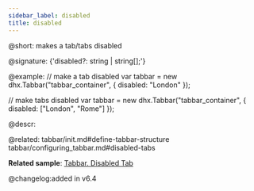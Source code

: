 ```yaml
---
sidebar_label: disabled
title: disabled
---          
```


@short: makes a tab/tabs disabled

@signature: {'disabled?: string | string[];'}

@example: 
// make a tab disabled
var tabbar = new dhx.Tabbar("tabbar_container", {
    disabled: "London"
});

// make tabs disabled
var tabbar = new dhx.Tabbar("tabbar_container", {
    disabled: ["London", "Rome"]
});

@descr:

@related: 
tabbar/init.md#define-tabbar-structure
tabbar/configuring_tabbar.md#disabled-tabs

**Related sample**: [Tabbar. Disabled Tab](https://snippet.dhtmlx.com/pxa6rkpj)

 


@changelog:added in v6.4

